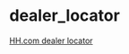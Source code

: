 # dealer_locator
[HH.com dealer locator](http://www.horizonhobby.com/HHStoreLocatorView?storeId=10151&amp;urlRequestType=Base&amp;langId=-1&amp;catalogId=10051)
